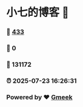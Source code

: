 # 小七的博客 :link:  
### :page_facing_up: [433](/tag.html) 
### :speech_balloon: 0 
### :hibiscus: 131172 
### :alarm_clock: 2025-07-23 16:26:31 
### Powered by :heart: [Gmeek](https://github.com/Meekdai/Gmeek)

